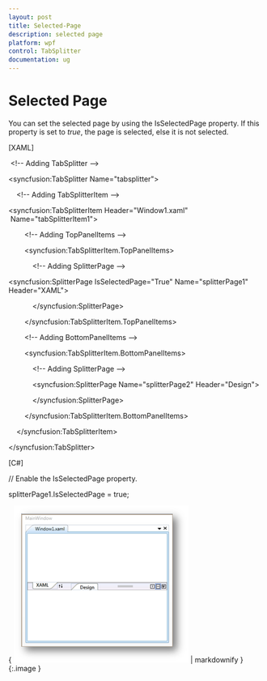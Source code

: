 ```yaml
---
layout: post
title: Selected-Page
description: selected page
platform: wpf
control: TabSplitter
documentation: ug
---
```


# Selected Page

You can set the selected page by using the IsSelectedPage property. If this property is set to _true_, the page is selected, else it is not selected.



[XAML]

 &lt;!-- Adding TabSplitter --&gt;

&lt;syncfusion:TabSplitter Name="tabsplitter"&gt;



    &lt;!-- Adding TabSplitterItem --&gt;

&lt;syncfusion:TabSplitterItem Header="Window1.xaml"  Name="tabSplitterItem1"&gt;



        &lt;!-- Adding TopPanelItems --&gt;

        &lt;syncfusion:TabSplitterItem.TopPanelItems&gt; 

            &lt;!-- Adding SplitterPage --&gt;

&lt;syncfusion:SplitterPage IsSelectedPage="True" Name="splitterPage1" Header="XAML"&gt;

            &lt;/syncfusion:SplitterPage&gt;

        &lt;/syncfusion:TabSplitterItem.TopPanelItems&gt;



        &lt;!-- Adding BottomPanelItems --&gt;

        &lt;syncfusion:TabSplitterItem.BottomPanelItems&gt; 

            &lt;!-- Adding SplitterPage --&gt;

            &lt;syncfusion:SplitterPage Name="splitterPage2" Header="Design"&gt;

            &lt;/syncfusion:SplitterPage&gt;

        &lt;/syncfusion:TabSplitterItem.BottomPanelItems&gt;



    &lt;/syncfusion:TabSplitterItem&gt;



&lt;/syncfusion:TabSplitter&gt;



 [C#]



// Enable the IsSelectedPage property.

splitterPage1.IsSelectedPage = true;



{ ![](Selected-Page_images/Selected-Page_img1.png) | markdownify }
{:.image }




